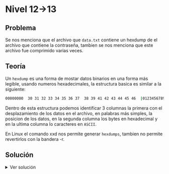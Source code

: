 # Nivel 12->13

## Problema

Se nos menciona que el archivo que `data.txt` contiene un hexdump de el archivo que contiene la
contraseña, tambien se nos menciona que este archivo fue comprimido varias veces. 
## Teoría

Un `hexdump` es una forma de mostar datos binarios en una forma más legible, usando numeros hexadecimales, la estructura basica es similar a la siguiente:

```bash
00000000  30 31 32 33 34 35 36 37  38 39 41 42 43 44 45 46  |0123456789ABCDEF|
```
Dentro de esta estructura podemos identificar 3 columnas la primera con el desplazamiento de los datos en el archivo, en palabras más simples, la posicion de los datos, en la segunda columna los bytes en hexadecimal y en la ultima columna lo caracteres en `ASCII`.

En Linux el comando xxd nos permite generar `hexdumps`, tambien no permite revertirlos con la bandera -r.



## Solución

<details>

<summary>Ver solución</summary>

Como primer paso podemos copiar `data.txt` a un directorio temporal que nos permita trabajar con el de forma libre

```bash
mkdir /tmp/AustenLynn
cp data.txt /tmp/AustenLynn
```

Con nuestro archivo en la caperta correspondiente podemos empezar a identificar el tipo de compresión que se utilizó, el formato de compresión utilizado lo podemos identificar observando el numero magico, que simplemente es un identificador que tiene cada archivo al inicio del mismo.


```bash
00000000: 1f8b 0808 83c9 8768 0203 6461 7461 322e  .......h..data2.
```

En la primera linea podemos identificar `1f 8b` que es el numero magico de archivos `.gz`. Con esto podemos revertir el `hexdump` con el formato adecuado.

```bash
xxd -r data.txt archivoRevertido.gz
```
Con el archivo ya en su formato apropiado podemos proceder a descomprimir con el siguiente comando:

```bash
gzip -d archivoRevertido.gz
```
Si intentamos leer el archivo depués de descomprimirlo por primera vez podemos observar que no todavia no podemos ver la contraseña, entonces hacemos otro `hexdump` para ver el numero magico una vez más:

```bash
xdd archivoRevertido
```
la primera linea del `hexdump` es la siguiente:

```bash
00000000: 425a 6839 3141 5926 5359 b33d 8af8 0000  BZh91AY&SY.=....
```
En este caso tomando encuenta los primeros 6 digitos podemos ver que es un archivo `bzip2`, con esto, renombramos de manera apropiada:

```bash
mv archivoRevertido archivoRevertido.bz2
```
Una vez más vemos el numero magico que ahora es de un archivo `gzip` nuevamente, repetimos los pasos anteriores para descomprimir. Con el archivo descomprimido podemos hacer el `hexdump` y vemos lo siguiente:

```bash
00000000: 6461 7461 352e 6269 6e00 0000 0000 0000  data5.bin.......
```
Podemos observar lo que parece un nombre de archivo, por lo que podemos asumir que es un archivo TAR, entonces lo descomprimimos una vez más:

```bash
tar -xf archivoRevertido.tar 
```
Lo que nos resulta en el archivo data5.bin, que cuando lo checamos nos muestra lo siguiente:

```bash
xxd data5.bin | head
00000000: 6461 7461 362e 6269 6e00 0000 0000 0000  data6.bin.......
```
podemos asumir un archivo TAR nuevamente y repetir los pasos, apartir de aqui los metodos se repiten hasta el final que nos da la contraseña, se considera trivial y un ejercicio para el lector:





</details>
